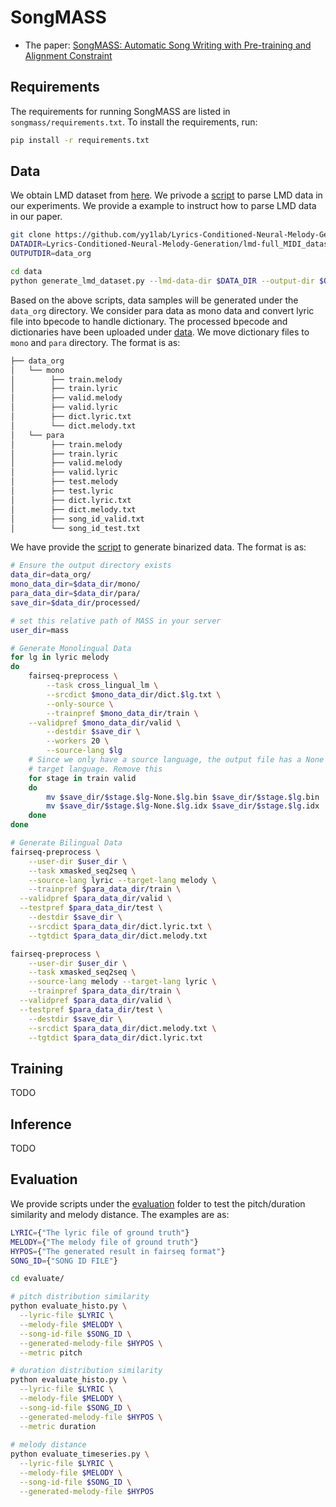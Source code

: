 # SongMASS

* The paper: [SongMASS: Automatic Song Writing with Pre-training and Alignment Constraint](https://arxiv.org/abs/2107.01875)

## Requirements
The requirements for running SongMASS are listed in `songmass/requirements.txt`. To install the requirements, run:
```bash
pip install -r requirements.txt
```


## Data 
We obtain LMD dataset from [here](https://github.com/yy1lab/Lyrics-Conditioned-Neural-Melody-Generation). We privode a [script](data/generate_lmd_dataset) to parse LMD data in our experiments. We provide a example to instruct how to parse LMD data in our paper.

```bash
git clone https://github.com/yy1lab/Lyrics-Conditioned-Neural-Melody-Generation
DATADIR=Lyrics-Conditioned-Neural-Melody-Generation/lmd-full_MIDI_dataset/Sentence_and_Word_Parsing
OUTPUTDIR=data_org

cd data
python generate_lmd_dataset.py --lmd-data-dir $DATA_DIR --output-dir $OUTPUTDIR
```
Based on the above scripts, data samples will be generated under the `data_org` directory. We consider para data as mono data and convert lyric file into bpecode to handle dictionary. The processed bpecode and dictionaries have been uploaded under [data](data/). We move dictionary files to `mono` and `para` directory. The format is as:
```bash
├── data_org
│   └── mono
│        ├── train.melody
│        ├── train.lyric
│        ├── valid.melody
│        ├── valid.lyric
│        ├── dict.lyric.txt
│        └── dict.melody.txt
│   └── para
│        ├── train.melody
│        ├── train.lyric
│        ├── valid.melody
│        ├── valid.lyric
│        ├── test.melody
│        ├── test.lyric
│        ├── dict.lyric.txt
│        ├── dict.melody.txt
│        ├── song_id_valid.txt
│        └── song_id_test.txt
```
We have provide the [script](preprocess.sh) to generate binarized data. The format is as:
```bash
# Ensure the output directory exists
data_dir=data_org/
mono_data_dir=$data_dir/mono/
para_data_dir=$data_dir/para/
save_dir=$data_dir/processed/

# set this relative path of MASS in your server
user_dir=mass

# Generate Monolingual Data
for lg in lyric melody
do
	fairseq-preprocess \
		--task cross_lingual_lm \
		--srcdict $mono_data_dir/dict.$lg.txt \
		--only-source \
		--trainpref $mono_data_dir/train \
    --validpref $mono_data_dir/valid \
		--destdir $save_dir \
		--workers 20 \
		--source-lang $lg
	# Since we only have a source language, the output file has a None for the
	# target language. Remove this
	for stage in train valid
	do
		mv $save_dir/$stage.$lg-None.$lg.bin $save_dir/$stage.$lg.bin
		mv $save_dir/$stage.$lg-None.$lg.idx $save_dir/$stage.$lg.idx
	done
done

# Generate Bilingual Data
fairseq-preprocess \
	--user-dir $user_dir \
	--task xmasked_seq2seq \
	--source-lang lyric --target-lang melody \
	--trainpref $para_data_dir/train \
  --validpref $para_data_dir/valid \
  --testpref $para_data_dir/test \
	--destdir $save_dir \
	--srcdict $para_data_dir/dict.lyric.txt \
	--tgtdict $para_data_dir/dict.melody.txt

fairseq-preprocess \
	--user-dir $user_dir \
	--task xmasked_seq2seq \
	--source-lang melody --target-lang lyric \
	--trainpref $para_data_dir/train \
  --validpref $para_data_dir/valid \
  --testpref $para_data_dir/test \
	--destdir $save_dir \
	--srcdict $para_data_dir/dict.melody.txt \
	--tgtdict $para_data_dir/dict.lyric.txt
```

## Training
TODO


## Inference
TODO

## Evaluation
We provide scripts under the [evaluation](evaluate/) folder to test the pitch/duration similarity and melody distance. The examples are as:
```bash
LYRIC={"The lyric file of ground truth"}
MELODY={"The melody file of ground truth"}
HYPOS={"The generated result in fairseq format"}
SONG_ID={"SONG ID FILE"}

cd evaluate/

# pitch distribution similarity 
python evaluate_histo.py \
  --lyric-file $LYRIC \
  --melody-file $MELODY \
  --song-id-file $SONG_ID \
  --generated-melody-file $HYPOS \
  --metric pitch 

# duration distribution similarity
python evaluate_histo.py \
  --lyric-file $LYRIC \
  --melody-file $MELODY \
  --song-id-file $SONG_ID \
  --generated-melody-file $HYPOS \
  --metric duration  
  
# melody distance
python evaluate_timeseries.py \
  --lyric-file $LYRIC \
  --melody-file $MELODY \
  --song-id-file $SONG_ID \
  --generated-melody-file $HYPOS
```
